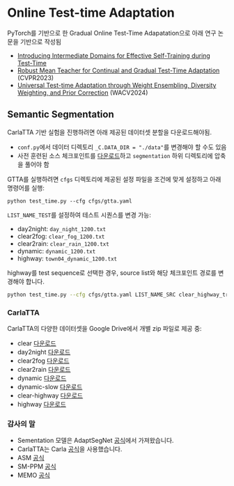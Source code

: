
# Online Test-time Adaptation

PyTorch를 기반으로 한 Gradual Online Test-Time Adapatation으로 아래 연구 논문을 기반으로 작성됨

- [Introducing Intermediate Domains for Effective Self-Training during Test-Time](https://arxiv.org/abs/2208.07736)
- [Robust Mean Teacher for Continual and Gradual Test-Time Adaptation](https://arxiv.org/abs/2211.13081) (CVPR2023)
- [Universal Test-time Adaptation through Weight Ensembling, Diversity Weighting, and Prior Correction](https://arxiv.org/abs/2306.00650) (WACV2024)

## Semantic Segmentation

CarlaTTA 기반 실험을 진행하려면 아래 제공된 데이터셋 분할을 다운로드해야됨. 
+ `conf.py`에서 데이터 디렉토리 `_C.DATA_DIR = "./data"`를 변경해야 할 수도 있음
+ 사전 훈련된 소스 체크포인트를 [다운로드](https://drive.google.com/file/d/1PoeW-GnFr374j-J76H8udblSwrae74LQ/view?usp=sharing)하고 `segmentation` 하위 디렉토리에 압축을 풀어야 함

GTTA를 실행하려면 `cfgs` 디렉토리에 제공된 설정 파일을 조건에 맞게 설정하고 아래 명령어를 실행:
```
python test_time.py --cfg cfgs/gtta.yaml
```

`LIST_NAME_TEST`를 설정하여 테스트 시퀀스를 변경 가능:
+ day2night: `day_night_1200.txt`
+ clear2fog: `clear_fog_1200.txt`
+ clear2rain: `clear_rain_1200.txt`
+ dynamic: `dynamic_1200.txt`
+ highway: `town04_dynamic_1200.txt`

highway를 test sequence로 선택한 경우, source list와 해당 체크포인트 경로를 변경해야 합니다.
```bash
python test_time.py --cfg cfgs/gtta.yaml LIST_NAME_SRC clear_highway_train.txt LIST_NAME_TEST town04_dynamic_1200.txt CKPT_PATH_SEG ./ckpt/clear_highway/ckpt_seg.pth CKPT_PATH_ADAIN_DEC = ./ckpt/clear_highway/ckpt_adain.pth
```

### CarlaTTA
CarlaTTA의 다양한 데이터셋을 Google Drive에서 개별 zip 파일로 제공 중:
+ clear [다운로드](https://drive.google.com/file/d/19HUmZkL5wo4gY7w5cfztgNVga_uNSVUp/view?usp=sharing)
+ day2night [다운로드](https://drive.google.com/file/d/1R3br738UCPGryhWhJE-Uy4sCJW3FaVTr/view?usp=sharing)
+ clear2fog  [다운로드](https://drive.google.com/file/d/1LeNF9PpdJ7lbpsvNwGy9xpC-AYlPiwMI/view?usp=sharing)
+ clear2rain [다운로드](https://drive.google.com/file/d/1TJfQ4CjIOJtrOpUCQ7VyqKBVYQndGNa_/view?usp=sharing)
+ dynamic [다운로드](https://drive.google.com/file/d/1jb1qJMhOSJ48XUQ7eRqT7agnDK9OBwox/view?usp=sharing)
+ dynamic-slow [다운로드](https://drive.google.com/file/d/1RTciKaw2LhlQ4ecKMlarSKyOzsDgaurT/view?usp=sharing)
+ clear-highway [다운로드](https://drive.google.com/file/d/1lZlxwBVBSBAguONX9K6gI2NlWqAxECvB/view?usp=sharing)
+ highway [다운로드](https://drive.google.com/file/d/1Q_3iOuDK4t-W3lvsHwRddDqHTE8GEAIj/view?usp=sharing)

### 감사의 말
+ Sementation 모델은 AdaptSegNet [공식](https://github.com/wasidennis/AdaptSegNet)에서 가져왔습니다.
+ CarlaTTA는 Carla [공식](https://github.com/carla-simulator/carla)을 사용했습니다.
+ ASM [공식](https://github.com/RoyalVane/ASM)
+ SM-PPM [공식](https://github.com/W-zx-Y/SM-PPM)
+ MEMO [공식](https://github.com/zhangmarvin/memo)
